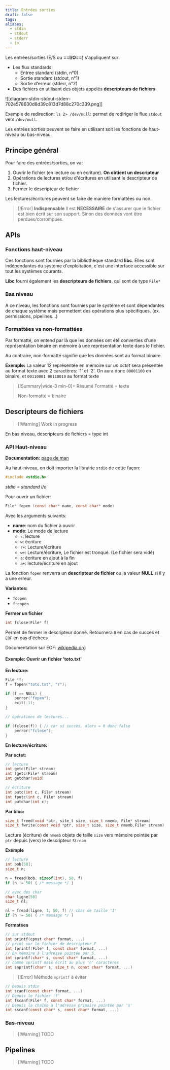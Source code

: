 ```yaml
---
title: Entrées sorties
draft: false
tags: 
aliases:
  - stdin
  - stdout
  - stderr
  - io
---
```

Les entrées/sorties (E/S ou **==I/O==**) s'appliquent sur:
- Les flux standards:
	- Entree standard (stdin, n°0)
	- Sortie standard (stdout, n°1)
	- Sortie d'erreur (stderr, n°2)
- Des fichiers en utilisant des objets appelés **descripteurs de fichiers**

![[diagram-stdin-stdout-stderr-702e578630d8d39c813d7d88c270c339.png]]

Exemple de redirection:
`ls 2> /dev/null`: permet de rediriger le flux `stdout` vers `/dev/null`.

Les entrées sorties peuvent se faire en utilisant soit les fonctions de haut-niveau ou bas-niveau.
## Principe général

Pour faire des entrées/sorties, on va:
1. Ouvrir le fichier (en lecture ou en écriture).
   **On obtient un descripteur**
2. Opérations de lectures et/ou d'écritures en utilisant le descripteur de fichier.
3. Fermer le descripteur de fichier

Les lectures/écritures peuvent se faire de manière formattées ou non.

> [!Error] **Indispensable**
> Il est **NECESSAIRE** de s'assurer que le fichier est bien écrit sur son support. Sinon des données vont être perdues/corrompues.
## APIs

### Fonctions haut-niveau

Ces fonctions sont fournies par la bibliothèque standard **libc**.
Elles sont indépendantes du système d'exploitation, c'est une interface accessible sur tout les systèmes courants.

**Libc** fourni également les **descripteurs de fichiers**, qui sont de type `File*`

### Bas niveau

A ce niveau, les fonctions sont fournies par le système et sont dépendantes de chaque système mais permettent des opérations plus spécifiques. (ex. permissions, pipelines...)


### Formattées vs non-formattées

Par formatté, on entend par là que les données ont été converties d'une représentation binaire en mémoire à une représentation texte dans le fichier.

Au contraire, non-formatté signifie que les données sont au format binaire.

**Exemple:**
La valeur 12 représentée en mémoire sur *un octet* sera présentée au format texte avec 2 caractères: '1' et '2'. 
On aura donc `00001100` en binaire, et `00110001 00110010` au format texte


> [!Summary|wide-3 min-0]+ Résumé
> Formatté = texte
> 
> Non-formatté = binaire
## Descripteurs de fichiers

> [!Warning] Work in progress

En bas niveau, descripteurs de fichiers = type int

### API Haut-niveau

**Documentation:** [page de man](https://man7.org/linux/man-pages/man3/fopen.3.html)

Au haut-niveau, on doit importer la librairie `stdio` de cette façon:
```c
#include <stdio.h>
```
*stdio = standard i/o*

Pour ouvrir un fichier:
```c
File* fopen (const char* name, const char* mode)
```

Avec les arguments suivants:
- **name**: nom du fichier à ouvrir
- **mode**: Le mode de lecture
	- `r`: lecture
	- `w`: écriture
	- `r+`: Lecture/écriture
	- `w+`: Lecture/écriture, Le fichier est tronqué. (Le fichier sera vidé)
	- `a`: écriture en ajout à la fin
	- `a+`: lecture/écriture en ajout

La fonction `fopen` renverra un **descripteur de fichier** ou la valeur **NULL** si il y a une erreur.

**Variantes:**
- `fdopen`
- `freopen`

**Fermer un fichier**

```c
int fclose(File* f)
```

Permet de fermer le descripteur donné.
Retournera `0` en cas de succès et `EOF` en cas d'échecs

Documentation sur EOF: [wikipedia.org](https://fr.wikipedia.org/wiki/End-of-file)

#### Exemple: Ouvrir un fichier 'toto.txt'

**En lecture:**

```c
File *f;
f = fopen("toto.txt", "r");

if (f == NULL) {
	perror("fopen");
	exit(-1);
}

// opérations de lectures...

if (fclose(f)) { // car si succès, alors = 0 donc false
	perror("fclose");
}
```

**En lecture/écriture:**

**Par octet:**
```c
// lecture
int getc(File* stream)
int fgetc(File* stream)
int getchar(void)

// écriture
int putc(int c, File* stream)
int fputc(int c, File* stream)
int putchar(int c);
```

**Par bloc:**
```c
size_t freed(void *ptr, site_t size, size_t nmemb, File* stream)
size_t fwrite(const void *ptr, size_t size, size_t nmemb,File* stream)
```

Lecture (écriture) de `nmemb` objets de taille `size` vers mémoire pointée par `ptr` depuis (vers) le descripteur `Stream`

**Exemple**
```c
// lecture
int bob[50];
size_t n;

n = fread(bob, sizeof(int), 50, f)
if (n != 50) { /* message */ }

// avec des char
char ligne[50]
size_t nl;

nl = fread(ligne, 1, 50, f) // char de taille '1'
if (n != 50) { /* message */ }
```

**Formatées**
```c
// sur stdout
int printf(cpnst char* format, ...)
// print sur le fichier de descripteur F
int fprintf(File* f, const char* format, ...)
// En mémoire à l'adresse pointée par S.
int sprintf(char* s, const char* format, ...)
// comme sprintf mais écrit au plus 'n' caractères
int snprintf(char* s, size_t n, const char* format, ...)
```

> [!Error] Méthode `sprintf` à éviter

```c
// Depuis stdin
int scanf(const char* format, ...)
// Depuis le fichier 'f'
int fscanf(File* f, const char* format, ...)
// Depuis la chaîne à l'adresse primaire pointée par 's'
int sscanf(const char* s, const char* format, ...)
```
### Bas-niveau

> [!Warning] TODO
## Pipelines

> [!Warning] TODO

